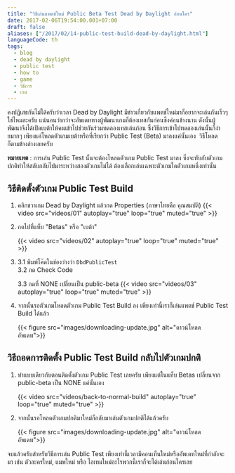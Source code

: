 ```yaml
---
title: "วิธีเล่นแพตช์ใหม่ Public Beta Test Dead by Daylight ก่อนใคร"
date: 2017-02-06T19:54:00.001+07:00
draft: false
aliases: ["/2017/02/14-public-test-build-dead-by-daylight.html"]
languageCode: th
tags:
  - blog
  - dead by daylight
  - public test
  - how to
  - game
  - วิธีการ
  - เกม
---
```


คงปฏิเสธกันไม่ได้ครับว่าเวลา Dead by Daylight มีข่าวเกี่ยวกับแพตช์ใหม่มาก็อยากจะเล่นกันเร็วๆใช่ไหมละครับ แน่นอนว่ากว่าจะอัพเดททางผู้พัฒนาเกมก็ต้องเทสกันก่อนซึ่งค่อนข้างนาน ดังนั้นผู้พัฒนาจึงได้เปิดเบต้าให้คนเข้าไปช่วยกันร่วมทดลองเทสเล่นก่อน ซึ่งวิธีการเข้าไปทดลองเล่นนั้นก็ง่ายมากๆ เพียงแค่โหลดตัวเกมเบต้าหรือที่เรียกว่า Public Test (Beta) มาลงแค่นั้นเอง  วิธีโหลดก็ตามข้างล่างเลยครับ

**หมายเหต** : การเล่น Public Test นั้นจะต้องโหลดตัวเกม Public Test มาลง ซึ่งจะทับกับตัวเกมปกติทำให้สลับกลับไปมาระหว่างสองตัวเกมไม่ได้ ต้องเลือกเล่นเฉพาะตัวเกมใดตัวเกมหนึ่งเท่านั้น

## วิธีติดตั้งตัวเกม Public Test Build

1.  คลิกขวาเกม Dead by Daylight แล้วกด Properties (ภาษาไทยคือ คุณสมบัติ)
    {{< video src="videos/01" autoplay="true" loop="true" muted="true" >}}

2.  กดไปที่แท็บ "Betas" หรือ "เบต้า"

    {{< video src="videos/02" autoplay="true" loop="true" muted="true" >}}

3.  3.1 พิมพ์โค๊ดในช่องว่างว่า `DbdPublicTest`  
    3.2 กด Check Code

    3.3 กดที่ NONE เปลี่ยนเป็น public-beta
    {{< video src="videos/03" autoplay="true" loop="true" muted="true" >}}

4.  จากนั้นรอตัวเกมโหลดตัวเกม Public Test Build ลง เพียงเท่านี้เราก็เล่นแพตช์ Public Test Build ได้แล้ว

    {{< figure src="images/downloading-update.jpg" alt="ดาวน์โหลดอัพเดท">}}

## วิธีถอดการติดตั้ง Public Test Build กลับไปตัวเกมปกติ

1.  ทำแบบเดียวกับตอนติดตั้งตัวเกม Public Test เลยครับ เพียงแต่ในแท็บ Betas เปลี่ยนจาก public-beta เป็น NONE แค่นั้นเอง

    {{< video src="videos/back-to-normal-build" autoplay="true" loop="true" muted="true" >}}

2.  จากนั้นรอโหลดตัวเกมปกติมาใหม่ก็กลับมาเล่นตัวเกมปกติได้แล้วครับ

    {{< figure src="images/downloading-update.jpg" alt="ดาวน์โหลดอัพเดท">}}

จบแล้วครับสำหรับวิธีการเล่น Public Test เพียงเท่านี้เวลามีคอนเท็นใหม่หรืออัพเดทใหม่ที่กำลังจะมา เช่น ตัวละครใหม่, แมพใหม่ หรือ ไอเทมใหม่อะไรพวกนี้เราก็จะได้เล่นก่อนใครเลย
